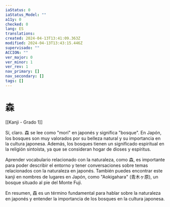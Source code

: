 ```yaml
---
iaStatus: 0
iaStatus_Model: ""
a11y: 0
checked: 0
lang: ES
translations: 
created: 2024-04-13T13:41:09.363Z
modified: 2024-04-13T13:43:15.446Z
supervisado: ""
ACCION: ""
ver_major: 0
ver_minor: 1
ver_rev: 1
nav_primary: []
nav_secondary: []
tags: []
---
```

# 森

[[Kanji - Grado 1]]

Sí, claro. 森 se lee como "mori" en japonés y significa "bosque". En Japón, los bosques son muy valorados por su belleza natural y su importancia en la cultura japonesa. Además, los bosques tienen un significado espiritual en la religión sintoísta, ya que se consideran hogar de dioses y espíritus. 

Aprender vocabulario relacionado con la naturaleza, como 森, es importante para poder describir el entorno y tener conversaciones sobre temas relacionados con la naturaleza en japonés. También puedes encontrar este kanji en nombres de lugares en Japón, como "Aokigahara" (青木ヶ原), un bosque situado al pie del Monte Fuji. 

En resumen, 森 es un término fundamental para hablar sobre la naturaleza en japonés y entender la importancia de los bosques en la cultura japonesa.
